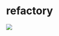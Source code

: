 # refactory
<a href="https://codeclimate.com/github/mugagga-kasajja/refactory/maintainability"><img src="https://api.codeclimate.com/v1/badges/bcd26e24da0366770750/maintainability" /></a>
